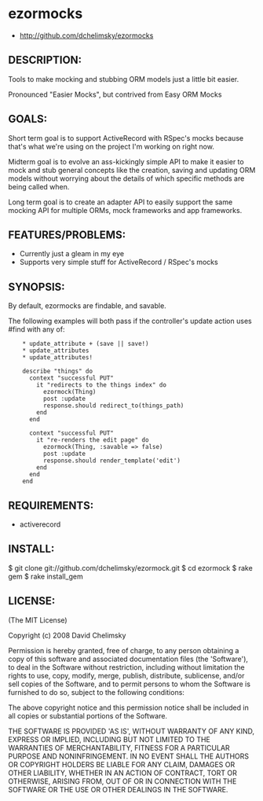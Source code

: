 # ezormocks

* http://github.com/dchelimsky/ezormocks

## DESCRIPTION:

Tools to make mocking and stubbing ORM models just a little bit easier.

Pronounced "Easier Mocks", but contrived from Easy ORM Mocks

## GOALS:

Short term goal is to support ActiveRecord with RSpec's mocks because that's
what we're using on the project I'm working on right now.

Midterm goal is to evolve an ass-kickingly simple API to make it easier to mock and stub general concepts like the creation, saving and updating ORM models without worrying about the details of which specific methods are being called when.

Long term goal is to create an adapter API to easily support the same mocking API for multiple ORMs, mock frameworks and app frameworks.

## FEATURES/PROBLEMS:

* Currently just a gleam in my eye
* Supports very simple stuff for ActiveRecord / RSpec's mocks

## SYNOPSIS:

By default, ezormocks are findable, and savable.

The following examples will both pass if the controller's update action uses #find with any of:

        * update_attribute + (save || save!)
        * update_attributes
        * update_attributes!

        describe "things" do
          context "successful PUT"
            it "redirects to the things index" do
              ezormock(Thing)
              post :update
              response.should redirect_to(things_path)
            end
          end

          context "successful PUT"
            it "re-renders the edit page" do
              ezormock(Thing, :savable => false)
              post :update
              response.should render_template('edit')
            end
          end
        end

## REQUIREMENTS:

* activerecord

## INSTALL:

  $ git clone git://github.com/dchelimsky/ezormock.git
  $ cd ezormock
  $ rake gem
  $ rake install_gem

## LICENSE:

(The MIT License)

Copyright (c) 2008 David Chelimsky

Permission is hereby granted, free of charge, to any person obtaining
a copy of this software and associated documentation files (the
'Software'), to deal in the Software without restriction, including
without limitation the rights to use, copy, modify, merge, publish,
distribute, sublicense, and/or sell copies of the Software, and to
permit persons to whom the Software is furnished to do so, subject to
the following conditions:

The above copyright notice and this permission notice shall be
included in all copies or substantial portions of the Software.

THE SOFTWARE IS PROVIDED 'AS IS', WITHOUT WARRANTY OF ANY KIND,
EXPRESS OR IMPLIED, INCLUDING BUT NOT LIMITED TO THE WARRANTIES OF
MERCHANTABILITY, FITNESS FOR A PARTICULAR PURPOSE AND NONINFRINGEMENT.
IN NO EVENT SHALL THE AUTHORS OR COPYRIGHT HOLDERS BE LIABLE FOR ANY
CLAIM, DAMAGES OR OTHER LIABILITY, WHETHER IN AN ACTION OF CONTRACT,
TORT OR OTHERWISE, ARISING FROM, OUT OF OR IN CONNECTION WITH THE
SOFTWARE OR THE USE OR OTHER DEALINGS IN THE SOFTWARE.